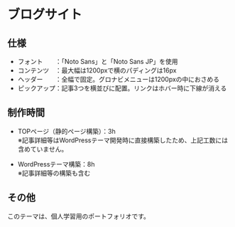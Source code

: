 # ブログサイト

## 仕様

- フォント　　：「Noto Sans」と「Noto Sans JP」を使用
- コンテンツ　：最大幅は1200pxで横のパディングは16px
- ヘッダー　　：全幅で固定。グロナビメニューは1200pxの中におさめる
- ピックアップ：記事3つを横並びに配置。リンクはホバー時に下線が消える

## 制作時間

- TOPページ（静的ページ構築）：3h  
  ※記事詳細等はWordPressテーマ開発時に直接構築したため、上記工数には含めていません。

- WordPressテーマ構築：8h  
  ※記事詳細等の構築も含む

## その他

このテーマは、個人学習用のポートフォリオです。
